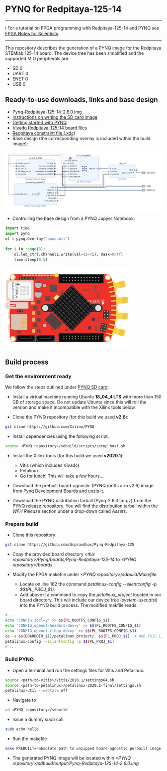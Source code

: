# PYNQ for Redpitaya-125-14


---

ℹ️ For a tutorial on FPGA programming with Redpitaya-125-14 and PYNQ see [FPGA Notes for Scientists](https://github.com/dspsandbox/FPGA-Notes-for-Scientists).

---
This repository describes the generation of a PYNQ image for the Redpitaya STEMlab 125-14 board. The device tree has been simplified and the supported MIO peripherals are:
* SD 0
* UART 0
* ENET 0
* USB 0


## Ready-to-use downloads, links and base design

* [Pynq-Redpitaya-125-14-2.6.0.img](https://drive.google.com/file/d/1YY4HYoDWa3E1ZVyxrV7naTFVoDieKrwm/view?usp=sharing)
* [Instructions on writing the SD card image](https://pynq.readthedocs.io/en/v2.6.1/appendix.html#writing-the-sd-card-image)
* [Getting started with PYNQ](https://pynq.readthedocs.io/en/v2.0/getting_started.html)
* [Vivado Redpitaya-125-14 board files](https://github.com/dspsandbox/Pynq-Redpitaya-125/tree/master/Vivado/board_files)
* [Redpitaya constraint file (.xdc)](https://github.com/RedPitaya/RedPitaya/blob/master/fpga/sdc/red_pitaya.xdc)
* Base design (the corresponding overlay is included within the build image):
<img src="/Doc/base_bd.png"/>

* Controlling the base design from a PYNQ Jupyer Notebook:

```python
import time
import pynq
ol = pynq.Overlay("base.bit")

for i in range(8):
    ol.led_ctrl.channel1.write(val=(1<<i), mask=0xff)
    time.sleep(0.5)
```
<img src="/Doc/running_led.gif" width="400"/>


## Build process 
### Get the environment ready
We follow the steps outlined under [PYNQ SD card](https://pynq.readthedocs.io/en/v2.6.1/pynq_sd_card.html):

* Install a virtual machine running Ubuntu **18_04_4 LTS** with more than 150 GB of storage space. Do not update Ubuntu since this will roll the version and make it incompatible with the Xilinx tools below. 

* Clone the PYNQ repository (for this build we used **v2.6**):
```bash
git clone https://github.com/Xilinx/PYNQ
```
* Install dependencies using the following script.
```bash
source <PYNQ repository>/sdbuild/scripts/setup_host.sh
```
* Install the Xilinx tools (for this build we used **v2020.1**): 
   * Vitis (which includes Vivado) 
   * Petalinux
   * Go for lunch! This will take a few hours...

* Download the prebuilt board-agnostic (PYNQ rootfs arm v2.6) image from [Pynq Development Boards ](http://www.pynq.io/board.html/) and unzip it.
* Download the PYNQ distribution tarball (Pynq-2.6.0.tar.gz) from the [PYNQ release repository](https://github.com/Xilinx/PYNQ/releases). You will find the distribution tarball within the *WFH Release* section under a drop-down called *Assets*.

### Prepare build
* Clone this repository:
```bash
git clone https://github.com/dspsandbox/Pynq-Redpitaya-125
```
* Copy the provided board directory *\<this repository\>/Pynq/boards/Pynq-Redpitaya-125-14* to *\<PYNQ repository\>/boards*. 

* Modify the FPGA makefile under *\<PYNQ repository\>/sdbuild/Makefile*:
   * Locate on line 162 the command *petalinux-config --silentconfig -p $$(PL_PROJ_$1)*.
   * Add above it a command to copy the *petalinux_project* located in our board directory. This will include our device tree (*system-user.dtsi*) into the PYNQ build process. The modified makfile reads:
```bash
# ...
echo 'CONFIG_zocl=y' >> $$(PL_ROOTFS_CONFIG_$1)
echo 'CONFIG_opencl-headers-dev=y' >> $$(PL_ROOTFS_CONFIG_$1)
echo 'CONFIG_opencl-clhpp-dev=y' >> $$(PL_ROOTFS_CONFIG_$1)
cp -a $$(BOARDDIR_$1)/petalinux_project/. $$(PL_PROJ_$1)  # ADD THIS LINE !!!
petalinux-config --silentconfig -p $$(PL_PROJ_$1) 
# ...
```

### Build PYNQ 
* Open a terminal and run the settings files for Vitis and Petalinux:
```bash
source <path-to-vitis>/Vitis/2020.1/settings64.sh
source <path-to-petalinux>/petalinux-2020.1-final/settings.sh
petalinux-util --webtalk off
```

* Navigate to 
```bash
cd <PYNQ repository>/sdbuild
```
* Issue a dummy *sudo* call:  
```bash
sudo echo hello
```
* Run the makefile
```bash
make PREBUILT=<absolute path to unzipped board-agnostic perbuilt image (.img)> PYNQ_DIST=<absolute path to PYNQ tarball (.tar.gz)> BOARDS=Pynq-Redpitaya-125-14
```
* The generated PYNQ image will be located within *\<PYNQ repository\>/sdbuild/output/Pynq-Redpitaya-125-14-2.6.0.img*



